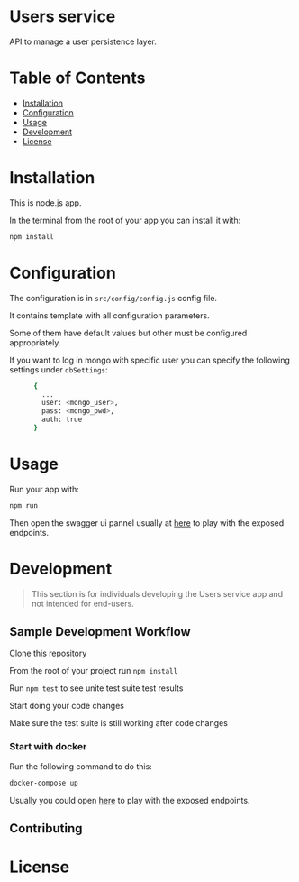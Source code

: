 # Users service

API to manage a user persistence layer.

# Table of Contents

- [Installation](#installation)
- [Configuration](#configuration)
- [Usage](#usage)
- [Development](#development)
- [License](#license)

# Installation
This is node.js app.

In the terminal from the root of your app you can install it with:

```sh 
npm install
```

# Configuration
The configuration is in `src/config/config.js` config file.

It contains template with all configuration parameters.

Some of them have default values but other must be configured appropriately.

If you want to log in mongo with specific user you can specify the following settings under `dbSettings`:
```sh
      {
        ...
        user: <mongo_user>,
        pass: <mongo_pwd>,
        auth: true
      }
```

# Usage
Run your app with:
```sh 
npm run
```

Then open the swagger ui pannel usually at [here](http://localhost:3000/swagger) to play with the exposed endpoints.

# Development
> This section is for individuals developing the Users service app and not intended for end-users.

## Sample Development Workflow

Clone this repository

From the root of your project run `npm install`

Run `npm test` to see unite test suite test results

Start doing your code changes

Make sure the test suite is still working after code changes

### Start with docker
Run the following command to do this:
```sh
docker-compose up
```

Usually you could open [here](http://localhost:3000/swagger) to play with the exposed endpoints.

## Contributing 

# License
